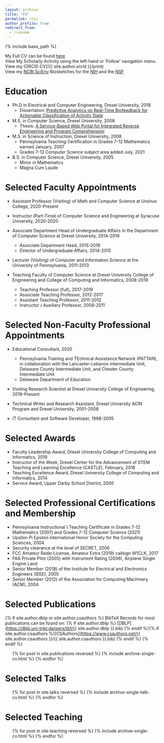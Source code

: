 ```yaml
---
layout: archive
title: "CV"
permalink: /cv/
author_profile: true
redirect_from:
  - /resume
---
```


{% include base_path %}

My Full CV can be found [here](/files/CV.pdf)    
View My Scholarly Activity using the left-hand or 'Follow' navigation menu.  
View my [ORCID CV]({{ site.author.orcid }}/print)  
View my [NCBI SciEnv](https://www.ncbi.nlm.nih.gov/sciencv/) Biosketches for the [NIH](https://www.ncbi.nlm.nih.gov/myncbi/william.mongan.1/cv/548372/) and the [NSF](https://www.ncbi.nlm.nih.gov/myncbi/william.mongan.1/cv/313815/)

Education
======
* Ph.D in Electrical and Computer Engineering, Drexel University, 2018
  * Dissertation: [Predictive Analytics on Real-Time Biofeedback for Actionable Classification of Activity State](/publication/dissertation)
* M.S. in Computer Science, Drexel University, 2008
  * Thesis: [A Service-Based Web Portal for Integrated Reverse Engineering and Program Comprehension](/publication/msthesis)
* M.S. in Science of Instruction, Drexel University, 2008
  * Pennsylvania Teaching Certification in Grades 7-12 Mathematics earned January, 2007
  * Grades 7-12 Computer Science subject area added July, 2021
* B.S. in Computer Science, Drexel University, 2005
  * Minor in Mathematics
  * Magna Cum Laude

Selected Faculty Appointments
======
* Assistant Professor (Visiting) of Math and Computer Science at Ursinus College, 2020-Present

* Instructor (Part-Time) of Computer Science and Engineering at Syracuse University, 2020-2020

* Associate Department Head of Undergraduate Affairs in the Department of Computer Science at Drexel University, 2014-2019
  * Associate Department Head, 2015-2019
  * Director of Undergraduate Affairs, 2014-2015

* Lecturer (Visiting) of Computer and Information Science at the University of Pennsylvania, 2011-2013

* Teaching Faculty of Computer Science at Drexel University College of Engineering and College of Computing and Informatics, 2008-2019
  * Teaching Professor (full), 2017-2019
  * Associate Teaching Professor, 2012-2017
  * Assistant Teaching Professor, 2011-2012
  * Instructor / Auxiliary Professor, 2008-2011

Selected Non-Faculty Professional Appointments
======
* Educational Consultant, 2020
  * Pennsylvania Training and TEchnical Assistance Network (PATTAN), in collaboration with the Lancaster-Lebanon Intermediate Unit, Delaware County Intermediate Unit, and Chester County Intermediate Unit
  * Delaware Department of Education
  
* Visiting Research Scientist at Drexel University College of Engineering, 2019-Present

* Technical Writer and Research Assistant, Drexel University ACIN Program and Drexel University, 2001-2008

* IT Consultant and Software Developer, 1998-2005

Selected Awards
======
* Faculty Leadership Award, Drexel University College of Computing and Informatics, 2019
* Instructor of the Week, Drexel Center for the Advancement of STEM Teaching and Learning Excellence (CASTLE), February, 2018
* Teaching Excellence Award, Drexel University College of Computing and Informatics, 2014
* Service Award, Upper Darby School District, 2000

Selected Professional Certifications and Membership
======
* Pennsylvania Instructional I Teaching Certificate in Grades 7-12 Mathematics (2007) and Grades 7-12 Computer Science (2021)
* Upsilon Pi Epsilon International Honor Society for the Computing Sciences, 2004
* Security clearance at the level of SECRET, 2006
* FCC Amateur Radio License, Amateur Extra (2019) callsign W1CLK, 2017
* FAA Private Pilot (2005) with Instrument Rating (2006), Airplane Single Engine Land
* Senior Member (2018) of the Institute for Electrical and Electronics Engineers (IEEE), 2005
* Senior Member (2012) of the Association for Computing Machinery (ACM), 2004

Selected Publications
======
{% if site.author.dblp or site.author.csauthors %}
BibTeX Records for most publications can be found on: {% if site.author.dblp %}
[DBLP](https://dblp.uni-trier.de/pers/tb1/{{ site.author.dblp }}.bib) {% endif %}{% if site.author.csauthors %}[CSAuthors](https://www.csauthors.net/{{ site.author.csauthors }}/{{ site.author.csauthors }}.bib) {% endif %}
{% endif %}

  <ul>{% for post in site.publications reversed %}
    {% include archive-single-cv.html %}
  {% endfor %}</ul>
  
Selected Talks
======
  <ul>{% for post in site.talks reversed %}
    {% include archive-single-talk-cv.html %}
  {% endfor %}</ul>
  
Selected Teaching
======
  <ul>{% for post in site.teaching reversed %}
    {% include archive-single-cv.html %}
  {% endfor %}</ul>
